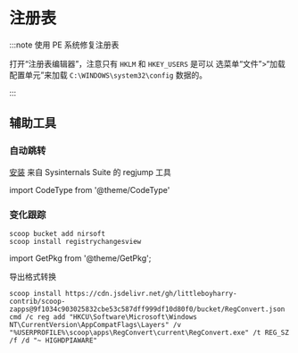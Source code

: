 # 注册表

:::note 使用 PE 系统修复注册表

打开“注册表编辑器”，注意只有 `HKLM` 和 `HKEY_USERS` 是可以
选菜单“文件”>“加载配置单元”来加载 `C:\WINDOWS\system32\config` 数据的。

:::

## 辅助工具

### 自动跳转

[安装](/docs/setup-mswin/advance/sysinternals) 来自 Sysinternals Suite 的 regjump 工具

import CodeType from '@theme/CodeType'

<CodeType win cmd>

### 变化跟踪

</CodeType>

```batch
scoop bucket add nirsoft
scoop install registrychangesview

```

import GetPkg from '@theme/GetPkg';

<GetPkg choco="registrychangesview" />

导出格式转换

```
scoop install https://cdn.jsdelivr.net/gh/littleboyharry-contrib/scoop-zapps@9f1034c903025832cbe53c587dff999df10d80f0/bucket/RegConvert.json
cmd /c reg add "HKCU\Software\Microsoft\Windows NT\CurrentVersion\AppCompatFlags\Layers" /v "%USERPROFILE%\scoop\apps\RegConvert\current\RegConvert.exe" /t REG_SZ /f /d "~ HIGHDPIAWARE"

```
